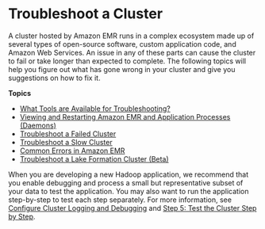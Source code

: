 # Troubleshoot a Cluster<a name="emr-troubleshoot"></a>

 A cluster hosted by Amazon EMR runs in a complex ecosystem made up of several types of open\-source software, custom application code, and Amazon Web Services\. An issue in any of these parts can cause the cluster to fail or take longer than expected to complete\. The following topics will help you figure out what has gone wrong in your cluster and give you suggestions on how to fix it\. 

**Topics**
+ [What Tools are Available for Troubleshooting?](emr-troubleshoot-tools.md)
+ [Viewing and Restarting Amazon EMR and Application Processes \(Daemons\)](emr-process-restart-stop-view.md)
+ [Troubleshoot a Failed Cluster](emr-troubleshoot-failed.md)
+ [Troubleshoot a Slow Cluster](emr-troubleshoot-slow.md)
+ [Common Errors in Amazon EMR](emr-troubleshoot-errors.md)
+ [Troubleshoot a Lake Formation Cluster \(Beta\)](emr-troubleshoot-lf.md)

 When you are developing a new Hadoop application, we recommend that you enable debugging and process a small but representative subset of your data to test the application\. You may also want to run the application step\-by\-step to test each step separately\. For more information, see [Configure Cluster Logging and Debugging](emr-plan-debugging.md) and [Step 5: Test the Cluster Step by Step](emr-troubleshoot-failed-5-test-steps.md)\. 